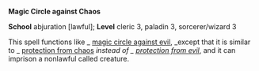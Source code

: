  **Magic Circle against Chaos**

**School** abjuration [lawful]; **Level** cleric 3, paladin 3, sorcerer/wizard 3

This spell functions like _ [magic circle against evil](magicCircleAgainstEvil.html#_magic-circle-against-evil), _except that it is similar to _ [protection from chaos](protectionFromChaos.html#_protection-from-chaos) _instead of _ [protection from evil](protectionFromEvil.html#_protection-from-evil)_, and it can imprison a nonlawful called creature.

